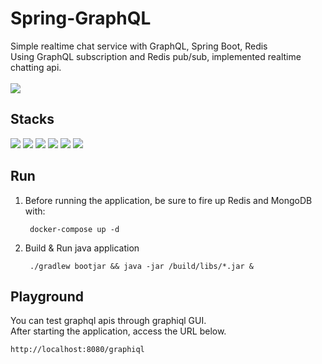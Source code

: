 # Spring-GraphQL
Simple realtime chat service with GraphQL, Spring Boot, Redis
<br>
Using GraphQL subscription and Redis pub/sub, implemented realtime chatting api.
<br><br>
<img src="https://user-images.githubusercontent.com/17774927/164505897-2f62dc35-6441-4bfc-a4be-964191397c1d.gif">

## Stacks
<div>
  <img src="https://img.shields.io/badge/kotlin-7f5eff?style=for-the-badge&logo=kotlin&logoColor=white">
  <img src="https://img.shields.io/badge/graphql-e10098?style=for-the-badge&logo=graphql&logoColor=white">
  <img src="https://img.shields.io/badge/springboot-6DB33F?style=for-the-badge&logo=spring-boot&logoColor=white">
  <img src="https://img.shields.io/badge/redis-DC382D?style=for-the-badge&logo=redis&logoColor=white">
  <img src="https://img.shields.io/badge/mongodb-47A248?style=for-the-badge&logo=mongodb&logoColor=white">
  <img src="https://user-images.githubusercontent.com/17774927/164499168-8c99d9d1-4145-4c6d-86be-2e8c498c1459.png">
</div>

## Run
    
1. Before running the application, be sure to fire up Redis and MongoDB with:


        docker-compose up -d


2. Build & Run java application


        ./gradlew bootjar && java -jar /build/libs/*.jar &


## Playground
You can test graphql apis through graphiql GUI.
<br>
After starting the application, access the URL below.


    http://localhost:8080/graphiql
